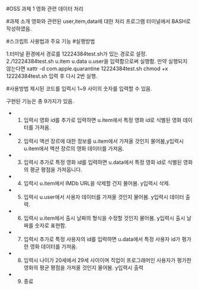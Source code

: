 #OSS 과제 1
영화 관련 데이터 처리


#과제 소개
영화와 관련된 user,item,data에 대한 처리 프로그램
터미널에서 BASH로 작성하였음.

#스크립트 사용법과 주요 기능
#실행방법

1.터미널 환경에서 경로를 12224384test.sh가 있는 경로로 설정.
2./12224384test.sh u.item u.data u.user을 입력함으로써 실행함.
만약 실행되지 않는다면 
xattr -d com.apple.quarantine 12224384test.sh 
chmod +x 12224384test.sh
입력 후 다시 2번 실행.

#사용방법
제시된 코드를 입력시 1~9 사이의 숫자를 입력할 수 있음.

구현된 기능은 총 9가지가 있음.
- 1. 입력시 영화 id를 추가로 입력하면 u.item에서 특정 영화 id로 식별된 영화 데이터를 가져옴.
- 2. 입력시 액션 장르에 대한 정보를 u.item에서 가져올 것인지 물어봄,y입력시 u.item에서 액션 장르의 영화 데이터를 가져옴.
- 3. 입력시 추가로 특정 영화 id를 입력하면 u.data에서 특정 영화 id로 식별된 영화의 평균 평점을 가져옵니다.
- 4. 입력시 u.item에서 IMDb URL을 삭제할 건지 물어봄. y입력시 삭제.
- 5. 입력시 u.user에서 사용자 데이터를 가져올 것인지 물어봄. y입력시 데이터 출력.
- 6. 입력시 u.item에서 출시 날짜의 형식을 수정할 것인지 물어봄. y입력시 출시 날짜를 숫자로 표현함.
- 7. 입력시 추가로 특정 사용자의 id를 입력하면 u.data에서 특정 사용자 id가 평가한 영화 데이터를 가져옴.
- 8. 입력시 나이가 20세에서 29세 사이이며 직업이 프로그래머인 사용자가 평가한 영화의 평균 평점을 가져올 것인지 물어봄. y입력시 출력
- 9. 종료
 

